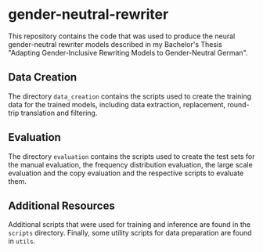 # gender-neutral-rewriter

This repository contains the code that was used to produce the neural gender-neutral rewriter models described in my Bachelor's Thesis "Adapting Gender-Inclusive Rewriting
Models to Gender-Neutral German".

## Data Creation

The directory `data_creation` contains the scripts used to create the training data for the trained models, including data extraction, replacement, round-trip translation and filtering.


## Evaluation

The directory `evaluation` contains the scripts used to create the test sets for the manual evaluation, the frequency distribution evaluation, the large scale evaluation and the copy evaluation and the respective scripts to evaluate them.

## Additional Resources

Additional scripts that were used for training and inference are found in the `scripts` directory. Finally, some utility scripts for data preparation are found in `utils`.
